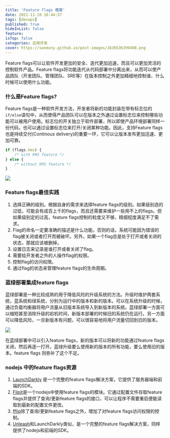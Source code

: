 ```yaml
---
title: 'Feature flags 概要'
date: 2021-11-10 16:44:57
tags: [devops]
published: true
hideInList: false
feature: 
isTop: false
categories: 应用开发
cover: https://sanmuny.github.io/post-images/1636536399408.png
---
```

Feature flags可以让软件开发更加的安全、迭代更加迅速，而且可以更加灵活的控制软件产品。Feature flags将功能迭代从代码部署中分离出来，从而可以使产品团队（开发团队、管理团队、SRE等）在版本控制之外更加精细地控制谁、什么时候可以使用什么功能。

<!-- more -->

### 什么是Feature flags?

Feature flags是一种软件开发方法，开发者将新的功能封装在带有标志位的`if/else`语句中，从而使得产品团队可以在版本之外通过设置标志位来控制哪些功能可以被用户使用。标志位的开关独立于软件部署，所以即使产品环境部署同样一份代码，也可以通过设置标志位来打开/关闭某种功能。因此，支持Feature  flags也是持续交付(Continous delivery)的重要一环，它可以让版本发布更加迅速、更加可靠。

``` js
if (flags.kms) {
    /* with KMS feature */
} else {
    /* without KMS feature */
}
```

![](https://sanmuny.github.io/post-images/1636536399408.png)


### Feature flags最佳实践

1. 选择正确的级别。根据自身的需求来选择feature flags的级别。如果级别选的过低，可能会有成百上千的flags，而且还需要来维护一些用不上的flags。但如果级别定的过高，feature flags控制的粒度又不够，精细程度满足不了需求。
2. Flag的命名一定要准确的描述是什么功能。否则的话，系统可能因为错误的flag被关闭或者打开而被破坏。另外，如果一个flag总是处于打开或者关闭的状态，那就应该被删掉。
3. 设置日志来记录是谁打开或者关闭了flag。
4. 需要给开发者之外的人操作flag的权限。
5. 控制flag的访问权限。
6. 通过flag的状态来管理feature flags的生命周期。

### 蓝绿部署集成feature flags

蓝绿部署是一种比较成熟的用于降低风险的升级系统的方法。升级时维护两套系统，蓝系统和绿系统，分别为运行中的版本和新的版本。可以在系统升级的时候，通过负载均衡器将用户流量从旧版本系统导入到新版本的系统。蓝绿部署一方面可以缩短甚至消除升级的宕机时间，新版本部署的时候旧的系统仍在运行。另一方面可以降低风险，一旦新版本有问题，可以很容易地将用户流量切回到旧的版本。

![](https://sanmuny.github.io/post-images/1636948353910.png)

在蓝绿部署中可以引入feature flags，新的版本可以将新的功能通过feature flags关闭，然后再逐一打开。蓝绿升级要么使用新的版本的所有功能，要么使用旧的版本。feature flags 则弥补了这个不足。

### nodejs 中的feature flags资源

1. [LaunchDarkly](https://launchdarkly.com/feature-management/) 是一个完整的feature flags解决方案，它提供了服务器端和前端的SDK。
2. [Flipit](https://github.com/FenrirUnbound/flipit)是一个nodejs中使用feature flags的模块。它通过配置文件存取feature flags并提供了查询/更新feature flags的接口，可以让程序不需要重启便能读取到最新的配置文件更改。
3. [fflip](https://github.com/FredKSchott/fflip)除了查询/更新feature flags之外，增加了对feature flags访问权限的控制。
4. [Unleash](https://github.com/Unleash/unleash)和LaunchDarkly类似，是一个完整的feature flags解决方案，同样提供了nodejs和前端的SDK。





